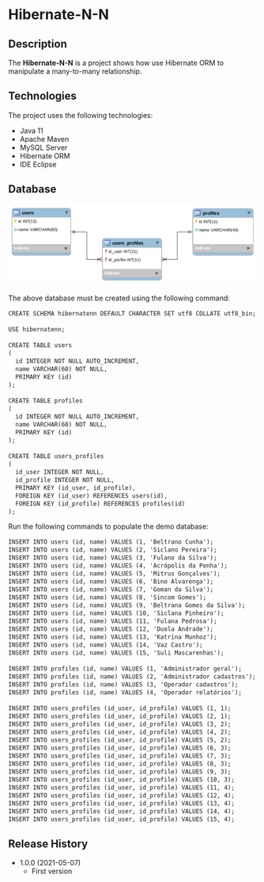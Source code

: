 # Hibernate-N-N

## Description
The **Hibernate-N-N** is a project shows how use Hibernate ORM to manipulate a many-to-many relationship.

## Technologies
The project uses the following technologies:

* Java 11
* Apache Maven
* MySQL Server
* Hibernate ORM
* IDE Eclipse

## Database
![](references/hibernate-n-n.png)

The above database must be created using the following command:

```
CREATE SCHEMA hibernatenn DEFAULT CHARACTER SET utf8 COLLATE utf8_bin;

USE hibernatenn;

CREATE TABLE users
(
  id INTEGER NOT NULL AUTO_INCREMENT,
  name VARCHAR(60) NOT NULL,
  PRIMARY KEY (id)
);

CREATE TABLE profiles
(
  id INTEGER NOT NULL AUTO_INCREMENT,
  name VARCHAR(60) NOT NULL,
  PRIMARY KEY (id)
);

CREATE TABLE users_profiles
(
  id_user INTEGER NOT NULL,
  id_profile INTEGER NOT NULL,
  PRIMARY KEY (id_user, id_profile),
  FOREIGN KEY (id_user) REFERENCES users(id),
  FOREIGN KEY (id_profile) REFERENCES profiles(id)
);
```

Run the following commands to populate the demo database:

```
INSERT INTO users (id, name) VALUES (1, 'Beltrano Cunha');
INSERT INTO users (id, name) VALUES (2, 'Siclano Pereira');
INSERT INTO users (id, name) VALUES (3, 'Fulano da Silva');
INSERT INTO users (id, name) VALUES (4, 'Acrópolis da Penha');
INSERT INTO users (id, name) VALUES (5, 'Mitrus Gonçalves');
INSERT INTO users (id, name) VALUES (6, 'Bino Alvarenga');
INSERT INTO users (id, name) VALUES (7, 'Goman da Silva');
INSERT INTO users (id, name) VALUES (8, 'Sincom Gomes');
INSERT INTO users (id, name) VALUES (9, 'Beltrana Gomes da Silva');
INSERT INTO users (id, name) VALUES (10, 'Siclana Pinheiro');
INSERT INTO users (id, name) VALUES (11, 'Fulana Pedrosa');
INSERT INTO users (id, name) VALUES (12, 'Duola Andrade');
INSERT INTO users (id, name) VALUES (13, 'Katrina Munhoz');
INSERT INTO users (id, name) VALUES (14, 'Vaz Castro');
INSERT INTO users (id, name) VALUES (15, 'Suli Mascarenhas');

INSERT INTO profiles (id, name) VALUES (1, 'Administrador geral');
INSERT INTO profiles (id, name) VALUES (2, 'Administrador cadastros');
INSERT INTO profiles (id, name) VALUES (3, 'Operador cadastros');
INSERT INTO profiles (id, name) VALUES (4, 'Operador relatórios');

INSERT INTO users_profiles (id_user, id_profile) VALUES (1, 1);
INSERT INTO users_profiles (id_user, id_profile) VALUES (2, 1);
INSERT INTO users_profiles (id_user, id_profile) VALUES (3, 2);
INSERT INTO users_profiles (id_user, id_profile) VALUES (4, 2);
INSERT INTO users_profiles (id_user, id_profile) VALUES (5, 2);
INSERT INTO users_profiles (id_user, id_profile) VALUES (6, 3);
INSERT INTO users_profiles (id_user, id_profile) VALUES (7, 3);
INSERT INTO users_profiles (id_user, id_profile) VALUES (8, 3);
INSERT INTO users_profiles (id_user, id_profile) VALUES (9, 3);
INSERT INTO users_profiles (id_user, id_profile) VALUES (10, 3);
INSERT INTO users_profiles (id_user, id_profile) VALUES (11, 4);
INSERT INTO users_profiles (id_user, id_profile) VALUES (12, 4);
INSERT INTO users_profiles (id_user, id_profile) VALUES (13, 4);
INSERT INTO users_profiles (id_user, id_profile) VALUES (14, 4);
INSERT INTO users_profiles (id_user, id_profile) VALUES (15, 4);
```

## Release History

* 1.0.0 (2021-05-07)
    * First version
